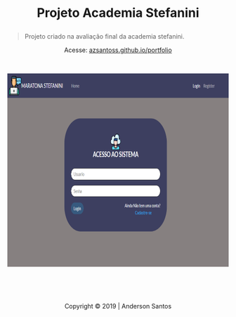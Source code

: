 ﻿# <p align="center">Projeto Academia Stefanini</p>
> Projeto criado na avaliação final da academia stefanini.

<p align="center">Acesse: <a href="https://azsantoss.github.io/projeto-web/" target="_blank">azsantoss.github.io/portfolio<a></p>


<br>

<p align="center"><a href="https://azsantoss.github.io/projeto-web/" target="_blank"><img width="740" height="440" src="images/logo.png" alt="AndersonSantos" /></a></p>


<br>
<br>
<h2 align="center"></h2>
<p align="center">Copyright &copy; 2019 | Anderson Santos</p>


